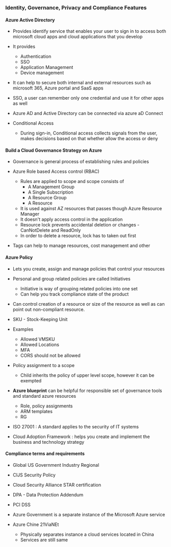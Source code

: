 ### Identity, Governance, Privacy and Compliance Features

#### Azure Active Directory
- Provides identify service that enables your user to sign in to access both microsoft cloud apps and cloud applications 
that you develop
- It provides 
    - Authentication
    - SSO
    - Application Management
    - Device management
    
- It can help to secure both internal and external resources such as microsoft 365, Azure portal and SaaS apps
- SSO, a user can remember only one credential and use it for other apps as well
- Azure AD and Active Directory can be connected via azure aD Connect
- Conditional Access 
    - During sign-in, Conditional access collects signals from the user, makes decisions based on that whether
    allow the access or deny
      
#### Build a Cloud Governance Strategy on Azure
- Governance is general process of establishing rules and policies
- Azure Role based Access control (RBAC)
    - Rules are applied to scope and scope consists of 
        - A Management Group
        - A Single Subscription
        - A Resource  Group
        - A Resource
    - It is used against AZ resources that passes though Azure Resource Manager
    - It doesn't apply access control in the application
    - Resource lock prevents accidental deletion or changes - CanNotDelete and ReadOnly
    - In order to delete a resource, lock has to taken out first
    
- Tags can help to manage resources, cost management and other

#### Azure Policy
- Lets you create, assign and manage policies that control your resources
- Personal and group related policies are called Initiatives
    - Initiative is way of grouping related policies into one set
    - Can help you track compliance state of the product
- Can control creation of a resource or size of the resource as well as can point out non-compliant resource.
- SKU - Stock-Keeping Unit
- Examples
    - Allowed VMSKU
    - Allowed Locations
    - MFA
    - CORS should not be allowed
    
- Policy assignment to a scope 
    - Child inherits the policy of upper level scope, however it can be exempted


- **Azure blueprint** can be helpful for responsible set of governance tools and standard azure resources
    - Role, policy assignments
    - ARM templates
    - RG
    
- ISO 27001 : A standard applies to the security of IT systems

- Cloud Adoption Framework : helps you create and implement the business and technology strategy


#### Compliance terms and requirements

- Global US Government Industry Regional 
- CIJS Security Policy
- Cloud Security Alliance STAR certification
- DPA - Data Protection Addendum
- PCI DSS

- Azure Government is a separate instance of the Microsoft Azure service
- Azure Chine 21ViaNEt
    - Physically separates instance a cloud services located in China
    - Services are still same
    